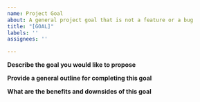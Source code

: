 ```yaml
---
name: Project Goal
about: A general project goal that is not a feature or a bug
title: "[GOAL]"
labels: ''
assignees: ''

---
```


**Describe the goal you would like to propose**


**Provide a general outline for completing this goal**


**What are the benefits and downsides of this goal**
